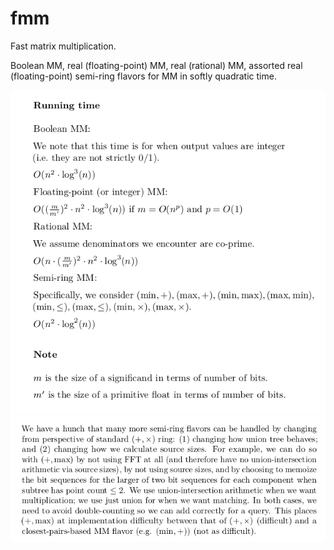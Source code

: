 # fmm

Fast matrix multiplication.

Boolean MM, real (floating-point) MM, real (rational) MM, assorted real (floating-point) semi-ring flavors for MM in softly quadratic time.

<img src="https://github.com/bzliu94/fmm/blob/master/times.png" alt="times">

<img src="https://github.com/bzliu94/fmm/blob/master/times2.png" alt="times2">


